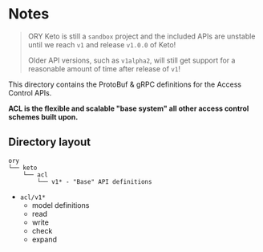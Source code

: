 # Notes

> ORY Keto is still a `sandbox` project and the included APIs are unstable until
> we reach `v1` and release `v1.0.0` of Keto!
>
> Older API versions, such as `v1alpha2`, will still get support for a
> reasonable amount of time after release of `v1`!

This directory contains the ProtoBuf & gRPC definitions for the Access Control
APIs.

**ACL is the flexible and scalable "base system" all other access control
schemes built upon.**

## Directory layout

```
ory
└── keto
    └── acl
        └── v1* - "Base" API definitions
```

- `acl/v1*`
  - model definitions
  - read
  - write
  - check
  - expand

